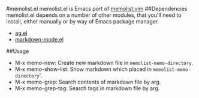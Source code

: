 #memolist.el
memolist.el is Emacs port of [memolist.vim](https://github.com/glidenote/memolist.vim "memolist.vim")
##Dependencies
memolist.el depends on a number of other modules, that you'll need to install, either manually or by way of Emacs package manager.

+ [ag.el](https://github.com/Wilfred/ag.el "ag.el")
+ [markdown-mode.el](http://jblevins.org/projects/markdown-mode/markdown-mode.el "markdown-mode.el")

##Usage
+ M-x memo-new: Create new markdown file in `memolist-memo-directory`.
+ M-x memo-show-list: Show markdown which placed in `memolist-memo-directory`'.
+ M-x memo-grep: Search contents of markdown file by arg.
+ M-x memo-grep-tag: Search tags in markdown file by arg.
